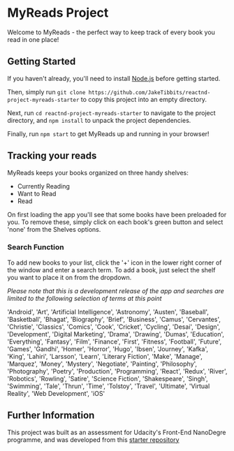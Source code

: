# MyReads Project

Welcome to MyReads - the perfect way to keep track of every book you read in one place!

## Getting Started

If you haven't already, you'll need to install [Node.js](https://nodejs.org/en/) before getting started.

Then, simply run ```git clone https://github.com/JakeTibbits/reactnd-project-myreads-starter``` to copy this project into an empty directory.

Next, run ```cd reactnd-project-myreads-starter``` to navigate to the project directory, and ```npm install``` to unpack the project dependencies.

Finally, run ```npm start``` to get MyReads up and running in your browser!

## Tracking your reads

MyReads keeps your books organized on three handy shelves:

- Currently Reading
- Want to Read
- Read

On first loading the app you'll see that some books have been preloaded for you. To remove these, simply click on each book's green button and select 'none' from the Shelves options.

### Search Function

To add new books to your list, click the '+' icon in the lower right corner of the window and enter a search term. To add a book, just select the shelf you want to place it on from the dropdown.

_Please note that this is a development release of the app and searches are limited to the following selection of terms at this point_

'Android', 'Art', 'Artificial Intelligence', 'Astronomy', 'Austen', 'Baseball', 'Basketball', 'Bhagat', 'Biography', 'Brief', 'Business', 'Camus', 'Cervantes', 'Christie', 'Classics', 'Comics', 'Cook', 'Cricket', 'Cycling', 'Desai', 'Design', 'Development', 'Digital Marketing', 'Drama', 'Drawing', 'Dumas', 'Education', 'Everything', 'Fantasy', 'Film', 'Finance', 'First', 'Fitness', 'Football', 'Future', 'Games', 'Gandhi', 'Homer', 'Horror', 'Hugo', 'Ibsen', 'Journey', 'Kafka', 'King', 'Lahiri', 'Larsson', 'Learn', 'Literary Fiction', 'Make', 'Manage', 'Marquez', 'Money', 'Mystery', 'Negotiate', 'Painting', 'Philosophy', 'Photography', 'Poetry', 'Production', 'Programming', 'React', 'Redux', 'River', 'Robotics', 'Rowling', 'Satire', 'Science Fiction', 'Shakespeare', 'Singh', 'Swimming', 'Tale', 'Thrun', 'Time', 'Tolstoy', 'Travel', 'Ultimate', 'Virtual Reality', 'Web Development', 'iOS'

## Further Information

This project was built as an assessment for Udacity's Front-End NanoDegre programme, and was developed from this [starter repository](https://github.com/udacity/reactnd-project-myreads-starter)
